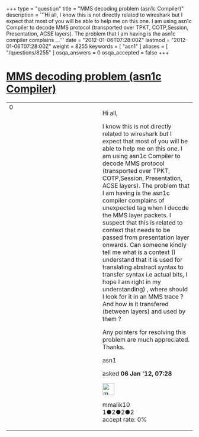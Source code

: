 +++
type = "question"
title = "MMS decoding problem (asn1c Compiler)"
description = '''Hi all, I know this is not directly related to wireshark but I expect that most of you will be able to help me on this one. I am using asn1c Compiler to decode MMS protocol (transported over TPKT, COTP,Session, Presentation, ACSE layers). The problem that I am having is the asn1c compiler complains ...'''
date = "2012-01-06T07:28:00Z"
lastmod = "2012-01-06T07:28:00Z"
weight = 8255
keywords = [ "asn1" ]
aliases = [ "/questions/8255" ]
osqa_answers = 0
osqa_accepted = false
+++

<div class="headNormal">

# [MMS decoding problem (asn1c Compiler)](/questions/8255/mms-decoding-problem-asn1c-compiler)

</div>

<div id="main-body">

<div id="askform">

<table id="question-table" style="width:100%;"><colgroup><col style="width: 50%" /><col style="width: 50%" /></colgroup><tbody><tr class="odd"><td style="width: 30px; vertical-align: top"><div class="vote-buttons"><div id="post-8255-score" class="post-score" title="current number of votes">0</div><div id="favorite-count" class="favorite-count"></div></div></td><td><div id="item-right"><div class="question-body"><p>Hi all,</p><p>I know this is not directly related to wireshark but I expect that most of you will be able to help me on this one. I am using asn1c Compiler to decode MMS protocol (transported over TPKT, COTP,Session, Presentation, ACSE layers). The problem that I am having is the asn1c compiler complains of unexpected tag when I decode the MMS layer packets. I suspect that this is related to context that needs to be passed from presentation layer onwards. Can someone kindly tell me what is a context (I understand that it is used for translating abstract syntax to transfer syntax i.e actual bits, I hope I am right in my understanding) , where should I look for it in an MMS trace ? And how is it transfered (between layers) and used by them ?</p><p>Any pointers for resolving this problem are much appreciated. Thanks.</p></div><div id="question-tags" class="tags-container tags">asn1</div><div id="question-controls" class="post-controls"></div><div class="post-update-info-container"><div class="post-update-info post-update-info-user"><p>asked <strong>06 Jan '12, 07:28</strong></p><img src="https://secure.gravatar.com/avatar/d698b590fa03c946629a0ac3689494b9?s=32&amp;d=identicon&amp;r=g" class="gravatar" width="32" height="32" alt="mmalik10&#39;s gravatar image" /><p>mmalik10<br />
<span class="score" title="1 reputation points">1</span><span title="2 badges"><span class="badge1">●</span><span class="badgecount">2</span></span><span title="2 badges"><span class="silver">●</span><span class="badgecount">2</span></span><span title="2 badges"><span class="bronze">●</span><span class="badgecount">2</span></span><br />
<span class="accept_rate" title="Rate of the user&#39;s accepted answers">accept rate:</span> <span title="mmalik10 has no accepted answers">0%</span></p></div></div><div id="comments-container-8255" class="comments-container"></div><div id="comment-tools-8255" class="comment-tools"></div><div class="clear"></div><div id="comment-8255-form-container" class="comment-form-container"></div><div class="clear"></div></div></td></tr></tbody></table>

</div>

</div>

